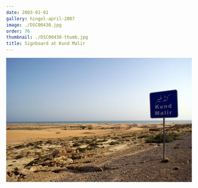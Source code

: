 ```yaml
---
date: 2003-01-01
gallery: hingol-april-2007
image: ./DSC00430.jpg
order: 76
thumbnail: ./DSC00430-thumb.jpg
title: Signboard at Kund Malir
---
```


![Signboard at Kund Malir](./DSC00430.jpg)